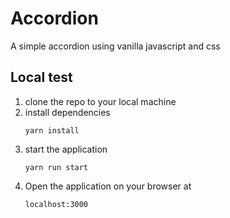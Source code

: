 # Accordion
A simple accordion using vanilla javascript and css

## Local test
1. clone the repo to your local machine
2. install dependencies
    ````
    yarn install
    ````
3. start the application
    ````
    yarn run start
    ````
4. Open the application on your browser at
    ````
    localhost:3000
    ````
